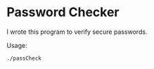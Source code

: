 # Password Checker

I wrote this program to verify secure passwords.

Usage:

```bash
./passCheck
```

